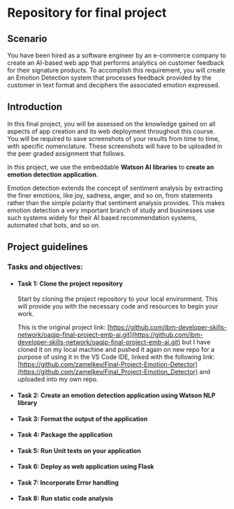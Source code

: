 # Repository for final project

## Scenario
You have been hired as a software engineer by an e-commerce company to create an AI-based web app that performs analytics on customer feedback for their signature products. To accomplish this requirement, you will create an Emotion Detection system that processes feedback provided by the customer in text format and deciphers the associated emotion expressed.

## Introduction
In this final project, you will be assessed on the knowledge gained on all aspects of app creation and its web deployment throughout this course. You will be required to save screenshots of your results from time to time, with specific nomenclature. These screenshots will have to be uploaded in the peer graded assignment that follows.

In this project, we use the embeddable **Watson AI libraries** to **create an emotion detection application**.

Emotion detection extends the concept of sentiment analysis by extracting the finer emotions, like joy, sadness, anger, and so on, from statements rather than the simple polarity that sentiment analysis provides. This makes emotion detection a very important branch of study and businesses use such systems widely for their AI based recommendation systems, automated chat bots, and so on.

## Project guidelines
### Tasks and objectives:

- #### Task 1: Clone the project repository
    
    Start by cloning the project repository to your local environment. This will provide you with the necessary code and resources to begin your work.

    This is the original project link: [https://github.com/ibm-developer-skills-network/oaqjp-final-project-emb-ai.git](https://github.com/ibm-developer-skills-network/oaqjp-final-project-emb-ai.git) but I have cloned it on my local machine and pushed it again on new repo for a purpose of using it in the VS Code IDE, linked with the following link: [https://github.com/zamelkev/Final-Project-Emotion-Detector](https://github.com/zamelkev/Final_Project-Emotion_Detector) and uploaded into my own repo.

- #### Task 2: Create an emotion detection application using Watson NLP library
- #### Task 3: Format the output of the application
- #### Task 4: Package the application
- #### Task 5: Run Unit tests on your application
- #### Task 6: Deploy as web application using Flask
- #### Task 7: Incorporate Error handling
- #### Task 8: Run static code analysis